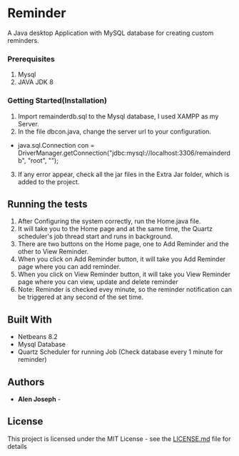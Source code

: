 # Reminder

A Java desktop Application with MySQL database for creating custom reminders.

### Prerequisites

1) Mysql
2) JAVA JDK 8

###  Getting Started(Installation) 

1) Import remainderdb.sql to the Mysql database, I used XAMPP as my Server.
2) In the file dbcon.java, change the server url to your configuration.
*  java.sql.Connection con = DriverManager.getConnection("jdbc:mysql://localhost:3306/remainderdb", "root", "");
3) If any error appear, check all the jar files in the Extra Jar folder, which is added to the project.


## Running the tests
1) After Configuring the system correctly, run the Home.java file.
2) It will take you to the Home page and at the same time, the Quartz scheduler's job thread start and runs in background.
3) There are two buttons on the Home page, one to Add Reminder and the other to View Reminder.
4) When you click on Add Reminder button, it will take you Add Reminder page where you can add reminder.
5) When you click on View Reminder button, it will take you View Reminder page where you can view, update and delete reminder
6) Note: Reminder is checked evey minute, so the reminder notification can be triggered at any second of the set time.




## Built With

* Netbeans 8.2
* Mysql Database
* Quartz Scheduler for running Job (Check database every 1 minute for reminder)




## Authors

* **Alen Joseph** - 



## License

This project is licensed under the MIT License - see the [LICENSE.md](LICENSE.md) file for details




